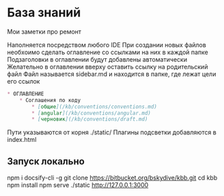 # База знаний

Мои заметки про ремонт

Наполняется посредством любого IDE
При создании новых файлов необхоимо сделать оглавление со ссылками на них в каждой папке
Подзаголовки в оглавлении будут добавлены автоматически
Желательно в оглавлении вверху оставить ссылку на родительский файл
Файл называется sidebar.md и находится в папке, где лежат цели его ссылок

```md
* ОГЛАВЛЕНИЕ
	* Соглашения по коду
		* [общие](/kb/conventions/conventions.md)
		* [angular](/kb/conventions/angular.md)
		* [черновик](/kb/conventions/draft.md)
```

Пути указываются от корня ./static/
Плагины подсветки добавляются в index.html

## Запуск локально
npm i docsify-cli -g
git clone https://bitbucket.org/bskydive/kbb.git
cd kbb
npm install
npm serve ./static
http://127.0.0.1:3000
